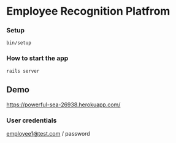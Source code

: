 # Employee Recognition Platfrom

### Setup
```
bin/setup
```

### How to start the app
```
rails server
```
## Demo

https://powerful-sea-26938.herokuapp.com/

### User credentials 

employee1@test.com / password